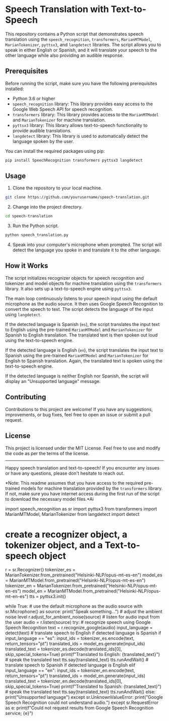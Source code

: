 # Speech Translation with Text-to-Speech

This repository contains a Python script that demonstrates speech translation using the `speech_recognition`, `transformers`, `MarianMTModel`, `MarianTokenizer`, `pyttsx3`, and `langdetect` libraries. The script allows you to speak in either English or Spanish, and it will translate your speech to the other language while also providing an audible response.

## Prerequisites

Before running the script, make sure you have the following prerequisites installed:

- Python 3.6 or higher
- `speech_recognition` library: This library provides easy access to the Google Web Speech API for speech recognition.
- `transformers` library: This library provides access to the `MarianMTModel` and `MarianTokenizer` for machine translation.
- `pyttsx3` library: This library allows text-to-speech functionality to provide audible translations.
- `langdetect` library: This library is used to automatically detect the language spoken by the user.

You can install the required packages using pip:

```bash
pip install SpeechRecognition transformers pyttsx3 langdetect
```

## Usage

1. Clone the repository to your local machine.

```bash
git clone https://github.com/yourusername/speech-translation.git
```

2. Change into the project directory.

```bash
cd speech-translation
```

3. Run the Python script.

```bash
python speech_translation.py
```

4. Speak into your computer's microphone when prompted. The script will detect the language you spoke in and translate it to the other language.

## How it Works

The script initializes recognizer objects for speech recognition and tokenizer and model objects for machine translation using the `transformers` library. It also sets up a text-to-speech engine using `pyttsx3`.

The main loop continuously listens to your speech input using the default microphone as the audio source. It then uses Google Speech Recognition to convert the speech to text. The script detects the language of the input using `langdetect`.

If the detected language is Spanish (`es`), the script translates the input text to English using the pre-trained `MarianMTModel` and `MarianTokenizer` for Spanish to English translation. The translated text is then spoken out loud using the text-to-speech engine.

If the detected language is English (`en`), the script translates the input text to Spanish using the pre-trained `MarianMTModel` and `MarianTokenizer` for English to Spanish translation. Again, the translated text is spoken using the text-to-speech engine.

If the detected language is neither English nor Spanish, the script will display an "Unsupported language" message.

## Contributing

Contributions to this project are welcome! If you have any suggestions, improvements, or bug fixes, feel free to open an issue or submit a pull request.

## License

This project is licensed under the MIT License. Feel free to use and modify the code as per the terms of the license.

---

Happy speech translation and text-to-speech! If you encounter any issues or have any questions, please don't hesitate to reach out.

*Note: This readme assumes that you have access to the required pre-trained models for machine translation provided by the `transformers` library. If not, make sure you have internet access during the first run of the script to download the necessary model files.*Ai 


import speech_recognition as sr
import pyttsx3
from transformers import MarianMTModel, MarianTokenizer
from langdetect import detect


# create a recognizer object, a tokenizer object, and a Text-to-speech object
r = sr.Recognizer()
tokenizer_es = MarianTokenizer.from_pretrained("Helsinki-NLP/opus-mt-es-en")
model_es = MarianMTModel.from_pretrained("Helsinki-NLP/opus-mt-es-en")
tokenizer_en = MarianTokenizer.from_pretrained("Helsinki-NLP/opus-mt-en-es")
model_en = MarianMTModel.from_pretrained("Helsinki-NLP/opus-mt-en-es")
tts = pyttsx3.init()

while True:
    # use the default microphone as the audio source
    with sr.Microphone() as source:
        print("Speak something...")
        # adjust the ambient noise level
        r.adjust_for_ambient_noise(source)
        # listen for audio input from the user
        audio = r.listen(source)
    try:
        # recognize speech using Google Speech Recognition
        text = r.recognize_google(audio)
        input_language = detect(text)
        # translate speech to English if detected language is Spanish
        if input_language == "es":
            input_ids = tokenizer_es.encode(text, return_tensors="pt")
            translated_ids = model_es.generate(input_ids)
            translated_text = tokenizer_es.decode(translated_ids[0], skip_special_tokens=True)
            print(f"Translated to English: {translated_text}")
            # speak the translated text
            tts.say(translated_text)
            tts.runAndWait()
        # translate speech to Spanish if detected language is English
        elif input_language == "en":
            input_ids = tokenizer_en.encode(text, return_tensors="pt")
            translated_ids = model_en.generate(input_ids)
            translated_text = tokenizer_en.decode(translated_ids[0], skip_special_tokens=True)
            print(f"Translated to Spanish: {translated_text}")
            # speak the translated text
            tts.say(translated_text)
            tts.runAndWait()
        else:
            print("Unsupported language")
    except sr.UnknownValueError:
        print("Google Speech Recognition could not understand audio.")
    except sr.RequestError as e:
        print(f"Could not request results from Google Speech Recognition service; {e}")
